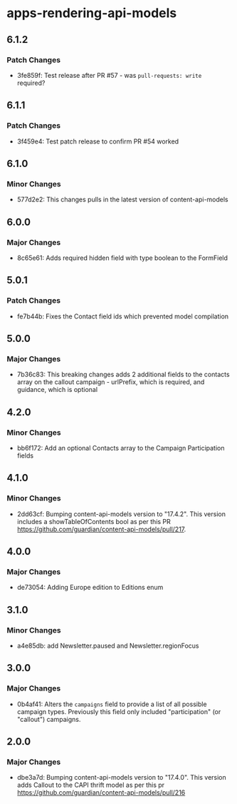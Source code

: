 # apps-rendering-api-models

## 6.1.2

### Patch Changes

- 3fe859f: Test release after PR #57 - was `pull-requests: write` required?

## 6.1.1

### Patch Changes

- 3f459e4: Test patch release to confirm PR #54 worked

## 6.1.0

### Minor Changes

- 577d2e2: This changes pulls in the latest version of content-api-models

## 6.0.0

### Major Changes

- 8c65e61: Adds required hidden field with type boolean to the FormField

## 5.0.1

### Patch Changes

- fe7b44b: Fixes the Contact field ids which prevented model compilation

## 5.0.0

### Major Changes

- 7b36c83: This breaking changes adds 2 additional fields to the contacts array on the callout campaign - urlPrefix, which is required, and guidance, which is optional

## 4.2.0

### Minor Changes

- bb6f172: Add an optional Contacts array to the Campaign Participation fields

## 4.1.0

### Minor Changes

- 2dd63cf: Bumping content-api-models version to "17.4.2". This version includes a showTableOfContents bool as per this PR https://github.com/guardian/content-api-models/pull/217.

## 4.0.0

### Major Changes

- de73054: Adding Europe edition to Editions enum

## 3.1.0

### Minor Changes

- a4e85db: add Newsletter.paused and Newsletter.regionFocus

## 3.0.0

### Major Changes

- 0b4af41: Alters the `campaigns` field to provide a list of all possible campaign types. Previously this field only included "participation" (or "callout") campaigns.

## 2.0.0

### Major Changes

- dbe3a7d: Bumping content-api-models version to "17.4.0". This version adds Callout to the CAPI thrift model as per this pr https://github.com/guardian/content-api-models/pull/216
